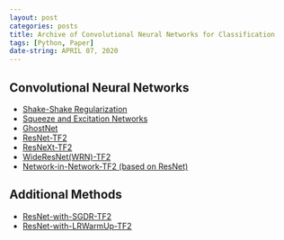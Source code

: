 ```yaml
---
layout: post
categories: posts
title: Archive of Convolutional Neural Networks for Classification
tags: [Python, Paper]
date-string: APRIL 07, 2020
---
```


## Convolutional Neural Networks
* <a href="https://github.com/YeongHyeon/Shake-Shake">Shake-Shake Regularization</a>  
* <a href="https://github.com/YeongHyeon/SENet-Simple">Squeeze and Excitation Networks</a>  
* <a href="https://github.com/YeongHyeon/GhostNet">GhostNet</a>  
* <a href="https://github.com/YeongHyeon/ResNet-TF2">ResNet-TF2</a>
* <a href="https://github.com/YeongHyeon/ResNeXt-TF2">ResNeXt-TF2</a>  
* <a href="https://github.com/YeongHyeon/WideResNet_WRN-TF2">WideResNet(WRN)-TF2</a>  
* <a href="https://github.com/YeongHyeon/Network-in-Network-TF2">Network-in-Network-TF2 (based on ResNet)</a>  

## Additional Methods
* <a href="https://github.com/YeongHyeon/ResNet-with-SGDR-TF2">ResNet-with-SGDR-TF2</a>  
* <a href="https://github.com/YeongHyeon/ResNet-with-LRWarmUp-TF2">ResNet-with-LRWarmUp-TF2</a>  
